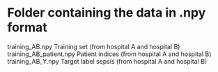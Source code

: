 # Folder containing the data in .npy format
training_AB.npy 		Training set (from hospital A and hospital B)
training_AB_patient.npy 	Patient indices (from hospital A and hospital B)
training_AB_Y.npy		Target label sepsis (from hospital A and hospital B)
